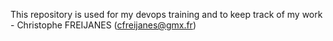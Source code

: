 This repository is used for my devops training and to keep track of my work - Christophe FREIJANES (cfreijanes@gmx.fr)
